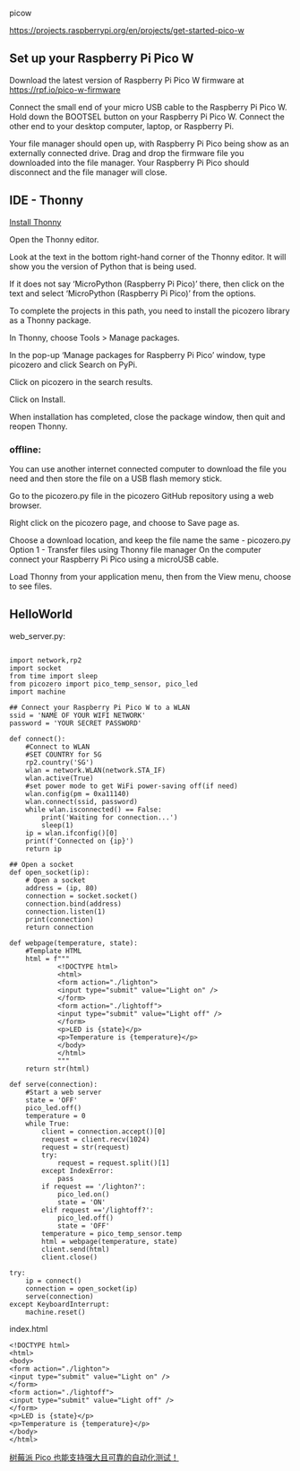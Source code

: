 picow

https://projects.raspberrypi.org/en/projects/get-started-pico-w


## Set up your Raspberry Pi Pico W

Download the latest version of Raspberry Pi Pico W firmware at https://rpf.io/pico-w-firmware

Connect the small end of your micro USB cable to the Raspberry Pi Pico W.
Hold down the BOOTSEL button on your Raspberry Pi Pico W.
Connect the other end to your desktop computer, laptop, or Raspberry Pi.

Your file manager should open up, with Raspberry Pi Pico being show as an externally connected drive. Drag and drop the firmware file you downloaded into the file manager. Your Raspberry Pi Pico should disconnect and the file manager will close.

## IDE - Thonny
[Install Thonny](https://thonny.org/)

Open the Thonny editor.

Look at the text in the bottom right-hand corner of the Thonny editor. It will show you the version of Python that is being used.

If it does not say ‘MicroPython (Raspberry Pi Pico)’ there, then click on the text and select ‘MicroPython (Raspberry Pi Pico)’ from the options.

To complete the projects in this path, you need to install the picozero library as a Thonny package.

In Thonny, choose Tools > Manage packages.

In the pop-up ‘Manage packages for Raspberry Pi Pico’ window, type picozero and click Search on PyPi.

Click on picozero in the search results.

Click on Install.

When installation has completed, close the package window, then quit and reopen Thonny.

### offline:
You can use another internet connected computer to download the file you need and then store the file on a USB flash memory stick.

Go to the picozero.py file in the picozero GitHub repository using a web browser.

Right click on the picozero page, and choose to Save page as.

Choose a download location, and keep the file name the same - picozero.py
Option 1 - Transfer files using Thonny file manager
On the computer connect your Raspberry Pi Pico using a microUSB cable.

Load Thonny from your application menu, then from the View menu, choose to see files.

## HelloWorld

web_server.py:
```

import network,rp2
import socket
from time import sleep
from picozero import pico_temp_sensor, pico_led
import machine

## Connect your Raspberry Pi Pico W to a WLAN
ssid = 'NAME OF YOUR WIFI NETWORK'
password = 'YOUR SECRET PASSWORD'

def connect():
    #Connect to WLAN
    #SET COUNTRY for 5G
    rp2.country('SG')
    wlan = network.WLAN(network.STA_IF)
    wlan.active(True)
    #set power mode to get WiFi power-saving off(if need)
    wlan.config(pm = 0xa11140)
    wlan.connect(ssid, password)
    while wlan.isconnected() == False:
        print('Waiting for connection...')
        sleep(1)
    ip = wlan.ifconfig()[0]
    print(f'Connected on {ip}')
    return ip

## Open a socket
def open_socket(ip):
    # Open a socket
    address = (ip, 80)
    connection = socket.socket()
    connection.bind(address)
    connection.listen(1)
    print(connection)
    return connection

def webpage(temperature, state):
    #Template HTML
    html = f"""
            <!DOCTYPE html>
            <html>
            <form action="./lighton">
            <input type="submit" value="Light on" />
            </form>
            <form action="./lightoff">
            <input type="submit" value="Light off" />
            </form>
            <p>LED is {state}</p>
            <p>Temperature is {temperature}</p>
            </body>
            </html>
            """
    return str(html)

def serve(connection):
    #Start a web server
    state = 'OFF'
    pico_led.off()
    temperature = 0
    while True:
        client = connection.accept()[0]
        request = client.recv(1024)
        request = str(request)
        try:
            request = request.split()[1]
        except IndexError:
            pass
        if request == '/lighton?':
            pico_led.on()
            state = 'ON'
        elif request =='/lightoff?':
            pico_led.off()
            state = 'OFF'
        temperature = pico_temp_sensor.temp
        html = webpage(temperature, state)
        client.send(html)
        client.close()    

try:
    ip = connect()
    connection = open_socket(ip)
    serve(connection)
except KeyboardInterrupt:
    machine.reset()
```

index.html
```
<!DOCTYPE html>
<html>
<body>
<form action="./lighton">
<input type="submit" value="Light on" />
</form>
<form action="./lightoff">
<input type="submit" value="Light off" />
</form>
<p>LED is {state}</p>
<p>Temperature is {temperature}</p>
</body>
</html>
```


[树莓派 Pico 也能支持强大且可靠的自动化测试！](https://mp.weixin.qq.com/s/lAilR2PP_YBErNkxa0FOwA)

